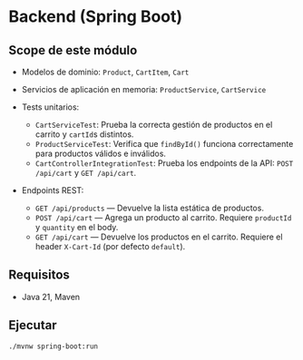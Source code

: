 # Backend (Spring Boot)

## Scope de este módulo

- Modelos de dominio: `Product`, `CartItem`, `Cart`
- Servicios de aplicación en memoria: `ProductService`, `CartService`
- Tests unitarios:

  - `CartServiceTest`: Prueba la correcta gestión de productos en el carrito y `cartId`s distintos.
  - `ProductServiceTest`: Verifica que `findById()` funciona correctamente para productos válidos e inválidos.
  - `CartControllerIntegrationTest`: Prueba los endpoints de la API: `POST /api/cart` y `GET /api/cart`.

- Endpoints REST:
  - `GET /api/products` — Devuelve la lista estática de productos.
  - `POST /api/cart` — Agrega un producto al carrito. Requiere `productId` y `quantity` en el body.
  - `GET /api/cart` — Devuelve los productos en el carrito. Requiere el header `X-Cart-Id` (por defecto `default`).

## Requisitos

- Java 21, Maven

## Ejecutar

```bash
./mvnw spring-boot:run
```
